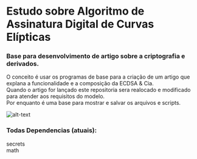 # Estudo sobre Algoritmo de Assinatura Digital de Curvas Elípticas 
### Base para desenvolvimento de artigo sobre a criptografia e derivados.
 
O conceito é usar os programas de base para a criação de um artigo que explana a funcionalidade e a composição da ECDSA & Cia.  
Quando o artigo for lançado este repositoria sera realocado e modificado para atender aos requisitos do modelo.  
Por enquanto é uma base para mostrar e salvar os arquivos e scripts.

![alt-text](https://asecuritysite.com/public/ecdsa.png)
### Todas Dependencias (atuais):
secrets  
math
